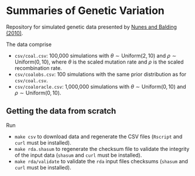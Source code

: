 # Summaries of Genetic Variation

Repository for simulated genetic data presented by [Nunes and Balding (2010)](https://doi.org/10.2202/1544-6115.1576).

The data comprise

- `csv/coal.csv`: 100,000 simulations with  $\theta\sim\mathrm{Uniform}\left(2,10\right)$ and  $\rho\sim\mathrm{Uniform}\left(0,10\right)$, where  $\theta$ is the scaled mutation rate and  $\rho$ is the scaled recombination rate.
- `csv/coalobs.csv`: 100 simulations with the same prior distribution as for `csv/coal.csv`.
- `csv/coaloracle.csv`: 1,000,000 simulations with  $\theta\sim\mathrm{Uniform}\left(0,10\right)$ and  $\rho\sim\mathrm{Uniform}\left(0,10\right)$.

## Getting the data from scratch

Run

- `make csv` to download data and regenerate the CSV files (`Rscript` and `curl` must be installed).
- `make rda.shasum` to regenerate the checksum file to validate the integrity of the input data (`shasum` and `curl` must be installed).
- `make rda/validate` to validate the `rda` input files checksums (`shasum` and `curl` must be installed).

[comment]: <> (there are some math rendering issues that can be resolved by funky formatting above; see https://github.com/github-community/community/discussions/19480 for details)
